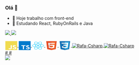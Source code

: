 ### Olá 🤙

- 🔭 Hoje trabalho com front-end
- 🌱 Estudando React, RubyOnRails e Java


<div>
<a href="https://github.com/pedrojobs13/">
<img height="180em" src="https://github-readme-stats.vercel.app/api?username=pedrojobs13&show_icons=true&theme=tokyonight"/>
<img height="180em" src="https://github-readme-stats.vercel.app/api/top-langs/?username=anuraghazra&layout=compact&theme=tokyonight"/>
</div>

<div style="display: inline_block"><br>
  <img align="center" alt="Rafa-Js" height="30" width="40"      src="https://raw.githubusercontent.com/devicons/devicon/master/icons/javascript/javascript-plain.svg">
  <img align="center" alt="Rafa-Ts" height="30" width="40" src="https://raw.githubusercontent.com/devicons/devicon/master/icons/typescript/typescript-plain.svg">
  <img align="center" alt="Rafa-React" height="30" width="40" src="https://raw.githubusercontent.com/devicons/devicon/master/icons/react/react-original.svg">
  <img align="center" alt="Rafa-HTML" height="30" width="40" src="https://raw.githubusercontent.com/devicons/devicon/master/icons/html5/html5-original.svg">
  <img align="center" alt="Rafa-CSS" height="30" width="40" src="https://raw.githubusercontent.com/devicons/devicon/master/icons/css3/css3-original.svg">
  <img align="center" alt="Rafa-Csharp" height="30" width="40" src="https://cdn.jsdelivr.net/gh/devicons/devicon/icons/rails/rails-plain-wordmark.svg">
  <img align="center" alt="Rafa-Csharp" height="30" width="40" src="https://cdn.jsdelivr.net/gh/devicons/devicon/icons/java/java-plain-wordmark.svg" />
  
</div>
 #
 #
 
 <div margin-top="10px>
   <a href="www.linkedin.com/in/pedro-lucas-gomes-8b09621a9
" target="_blank"><img src="https://img.shields.io/badge/-LinkedIn-%230077B5?style=for-the-badge&logo=linkedin&logoColor=white" target="_blank"></a> 

 
 </div>
 
 
